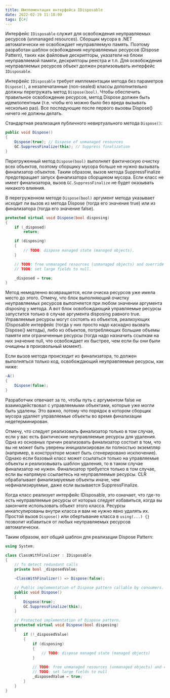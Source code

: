 ```yaml
---
title: Имплементация интерфейса IDisposable
date: 2022-02-19 11:18:09
tags: [C#]
---
```


Интерфейс ```IDisposable``` служит для освобождения неуправляемых ресурсов (unmanaged resources). Сборщик мусора в .NET автоматически не освобождает неуправляемую память. Поэтому разработан шаблон освобождения неуправляемых ресурсов (Dispose Pattern), таких как файловые дескрипторы, указатели на блоки неуправляемой памяти, дескрипторы реестра и т.п. Для освобождения неуправляемых ресурсов объект должен реализовывать интерфейс ```IDisposable```.

Интерфейс ```IDisposable``` требует имплементации метода без параметров ```Dispose()```, а незапечатанные (non-sealed) классы дополнительно должны перегружать метод ```Dispose(bool)```. Чтобы обеспечить правильное освобождение ресурсов, метод Dispose должен быть идемпотентным (т.е. чтобы его можно было без вреда вызывать несколько раз). Все последующие после первого вызовы Dispose() ничего не должны делать.

Стандартная реализация публичного невиртуального метода ```Dispose()```:
``` csharp
public void Dispose()
{
    Dispose(true); // Dispose of unmanaged resources
    GC.SuppressFinalize(this); // Suppress finalization
}
```

Перегруженный метод ```Dispose(bool)``` выполняет фактическую очистку всех объектов, поэтому сборщику мусора больше не нужно вызывать финализатор объектов. Таким образом, вызов метода SuppressFinalize предотвращает запуск финализатора сборщиком мусора. Если класс не имеет финализатора, вызов ```GC.SuppressFinalize``` не будет оказывать никакого влияния.

В перегруженном методе ```Dispose(bool)``` аргумент метода указывает исходит ли вызов из метода Dispose (тогда его значение true) или из финализатора (тогда его значение false).

``` csharp
protected virtual void Dispose(bool disposing)
{
    if (_disposed)
        return;

    if (disposing)
    {
        // TODO: dispose managed state (managed objects).
    }

    // TODO: free unmanaged resources (unmanaged objects) and override a finalizer below.
    // TODO: set large fields to null.

    _disposed = true;
}
```

Метод немедленно возвращается, если очиска ресурсов уже имела место до этого. Отмечу, что блок выполняющий очистку неуправляемых ресурсов выполняется при любом значении аргумента disposing у метода. А вот блок освобождающий управляемые ресурсы запустится только в случае аргумента disposing равного true. Управляемые ресурсы могут состоять из объектов, реализующих IDisposable интерфейс (тогда у них просто надо каскадно вызвать Dispose() методы), либо из объектов, потребляющих большие объемы памяти или ограниченные ресурсы (тогда надо назначить ссылкам на них значение null, что освобождает их быстрее, чем если бы они были очищены в произвольный момент).

Если вызов метода происходит из финализатора, то должен выполняться только код, освобождающий неуправляемые ресурсы, как ниже:
``` csharp
~A()
{
    Dispose(false);
}
```

Разработчик отвечает за то, чтобы путь с аргументом false не взаимодействовал с управляемыми объектами, которые уже могли быть удалены. Это важно, потому что порядок в котором сборщик мусора удаляет управляемые объекты во время финализации недетерминирован.

Отмечу, что следует реализовать финализатор только в том случае, если у вас есть фактические неуправляемые ресурсы для удаления. Одна из основных причин реализовать финализатор состоит в том, что вы не может быть уверены инициализирован ли полностью экземпляр (например, в конструкторе может быть сгенерировано исключение). Однако если базовый класс может ссылаться только на управляемые объекты и реализовывать шаблон удаления, то в таком случае финализатор не нужен. Финализатор требуется только в том случае, если вы напрямую ссылаетесь на неуправляемые ресурсы. CLR обрабатывает финализируемые объекты иначе, чем нефинализируемые, даже если вызывается SuppressFinalize.

Когда класс реализует интерфейс IDisposable, это означает, что где-то есть неуправляемые ресурсы от которых следует избавиться, когда вы закончите использовать объект этого класса. Ресурсы инкапсулированы внутри класса и вам не нужно явно удалять их. Простой вызов ```Dispose()``` или обертывание класса в ```using(...) {}``` позволит избавиться от любых неуправляемых ресурсов автоматически.

Таким образом, вот общий шаблон для реализации Dispose Pattern:
``` csharp
using System;

class ClassWithFinalizer : IDisposable
{
    // To detect redundant calls
    private bool _disposedValue;

    ~ClassWithFinalizer() => Dispose(false);

    // Public implementation of Dispose pattern callable by consumers.
    public void Dispose()
    {
        Dispose(true);
        GC.SuppressFinalize(this);
    }

    // Protected implementation of Dispose pattern.
    protected virtual void Dispose(bool disposing)
    {
        if (!_disposedValue)
        {
            if (disposing)
            {
                // TODO: dispose managed state (managed objects)
            }

            // TODO: free unmanaged resources (unmanaged objects) and override finalizer
            // TODO: set large fields to null
            _disposedValue = true;
        }
    }
}
```
